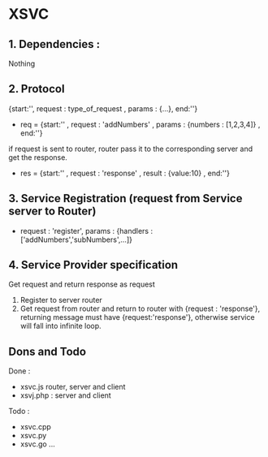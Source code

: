 # XSVC

## 1. Dependencies :
Nothing

## 2. Protocol
{start:'<start>', request : type_of_request , params : {...}, end:'<end>'}
-  req = {start:'<start>' , request : 'addNumbers' , params : {numbers : [1,2,3,4]} , end:'<end>'}

if request is sent to router, router pass it to the corresponding server and get the response.
-  res = {start:'<start>' , request : 'response' , result : {value:10} , end:'<end>'}

## 3. Service Registration (request from Service server to Router)
- request : 'register', params : {handlers : ['addNumbers','subNumbers',...]}    


## 4. Service Provider specification
 Get request and return response as request
1. Register to server router
2. Get request from router and return to router with {request : 'response'}, returning message must have {request:'response'}, otherwise service will fall into infinite loop.

## Dons and Todo

Done : 
- xsvc.js router, server and client
- xsvj.php : server and client

Todo :
- xsvc.cpp
- xsvc.py
- xsvc.go
...
